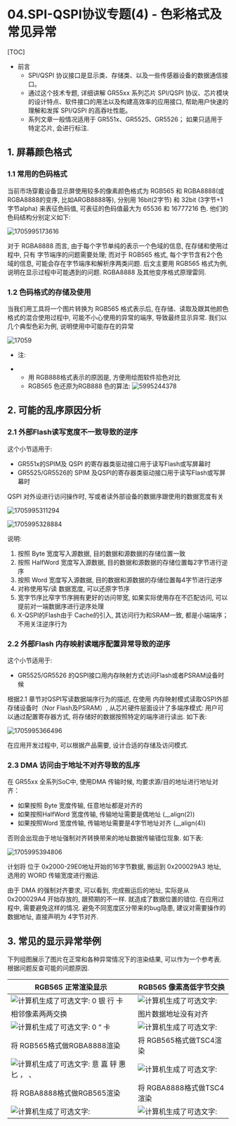 # 04.SPI-QSPI协议专题(4) - 色彩格式及常见异常

[TOC]

- 前言
  - SPI/QSPI 协议接口是显示类、存储类、以及一些传感器设备的数据通信接口。 
  - 通过这个技术专题, 详细讲解 GR55xx 系列芯片 SPI/QSPI 协议、芯片模块的设计特点、软件接口的用法以及构建高效率的应用接口, 帮助用户快速的理解和发挥 SPI/QSPI 的高吞吐性能。
  - 系列文章一般情况适用于 GR551x、GR5525、GR5526； 如果只适用于特定芯片, 会进行标注. 

 

## 1. 屏幕颜色格式

### 1.1 常用的色码格式

当前市场穿戴设备显示屏使用较多的像素颜色格式为 RGB565 和 RGBA8888(或 RGBA8888的变序, 比如ARGB8888等), 分别用 16bit(2字节) 和 32bit (3字节+1字节alpha) 来表征色码值, 可表征的色码值最大为 65536 和 16777216 色. 他们的色码结构分别定义如下:

 ![1705995173616](../../_images/AN/1705995173616.png) 

对于 RGBA8888 而言, 由于每个字节单纯的表示一个色域的信息, 在存储和使用过程中, 只有 字节端序的问题需要处理; 而对于 RGB565 格式, 每个字节含有2个色域的信息, 可能会存在字节端序和解析序两类问题.  后文主要用 RGB565 格式为例, 说明在显示过程中可能遇到的问题. RGBA8888 及其他变序格式原理雷同.

 

### 1.2 色码格式的存储及使用

 

当我们用工具将一个图片转换为 RGB565 格式表示后, 在存储、读取及跟其他颜色格式的混合使用过程中, 可能不小心使用的异常的端序, 导致最终显示异常. 我们以几个典型色彩为例, 说明使用中可能存在的异常

 ![17059](../../_images/AN/1705995220235.png)

- 注: 

- - 用 RGB888格式表示的原因是, 方便用绘图软件拾色对比
  - RGB565 色还原为RGB888 色的算法: 
 ![5995244378](../../_images/AN/1705995244378.png)

 

 

## 2. 可能的乱序原因分析 

### 2.1 外部Flash读写宽度不一致导致的逆序

这个小节适用于:

- GR551x的SPIM及 QSPI 的寄存器类驱动接口用于读写Flash或写屏幕时
- GR5525/GR5526的 SPIM 及QSPI的寄存器类驱动接口用于读写Flash或写屏幕时

 

QSPI 对外设进行访问操作时, 写或者读外部设备的数据序跟使用的数据宽度有关

 ![1705995311294](../../_images/AN/1705995311294.png)

![1705995328884](../../_images/AN/1705995328884.png)

说明:

1. 按照 Byte 宽度写入源数据, 目的数据和源数据的存储位置一致
2. 按照 HalfWord 宽度写入源数据, 目的数据和源数据的存储位置每2字节进行逆序
3. 按照 Word 宽度写入源数据, 目的数据和源数据的存储位置每4字节进行逆序 
4. 对称使用写/读 数据宽度, 可以还原字节序
5. 宽字节序比窄字节序拥有更好的访问带宽, 如果实际使用存在不匹配访问, 可以提前对一端数据序进行逆序处理
6. X-QSPI的Flash由于 Cache的引入, 其访问行为和SRAM一致, 都是小端端序； 不用关注逆序行为

 

 ### 2.2 外部Flash 内存映射读端序配置异常导致的逆序

这个小节适用于:

- GR5525/GR5526 的QSPI接口用内存映射方式访问Flash或者PSRAM设备时候

根据2.1 章节对QSPI写读数据端序行为的描述, 在使用 内存映射模式读取QSPI外部存储设备时（Nor Flash及PSRAM）, 从芯片硬件层面设计了多端序模式: 用户可以通过配置寄存器方式, 将存储好的数据按照特定的端序进行读出. 如下表:

 ![1705995366496](../../_images/AN/1705995366496.png)



在应用开发过程中, 可以根据产品需要, 设计合适的存储及访问模式.

  

### 2.3 DMA 访问由于地址不对齐导致的乱序

在 GR55xx 全系列SoC中, 使用DMA 传输时候, 均要求源/目的地址进行地址对齐：

- 如果按照 Byte 宽度传输, 任意地址都是对齐的
- 如果按照HalfWord 宽度传输, 传输地址需要是偶地址 (__align(2))
- 如果按照Word 宽度传输, 传输地址需要是4字节地址对齐 (__align(4))

 否则会出现由于地址强制对齐转换带来的地址数据传输错位现象. 如下表:

 ![1705995394806](../../_images/AN/1705995394806.png)



计划将 位于 0x2000-29E0地址开始的16字节数据, 搬运到 0x200029A3 地址, 选用的 WORD 传输宽度进行搬运.

由于 DMA 的强制对齐要求, 可以看到, 完成搬运后的地址, 实际是从 0x200029A4 开始存放的, 跟预期的不一样. 就造成了数据位置的错位. 在应用过程中, 需要避免这样的情况. 避免不同宽度区分带来的bug隐患, 建议对需要操作的数据地址, 直接声明为 4字节对齐. 

 

## 3. 常见的显示异常举例 

下列组图展示了图片在正常和各种异常情况下的渲染结果, 可以作为一个参考表. 根据问题反查可能的问题原因.

| RGB565 正常渲染显示                                          | RGB565 像素高低字节交换                                      |
| ------------------------------------------------------------ | ------------------------------------------------------------ |
| ![计算机生成了可选文字: 0 银 行 卡 ](../../_images/AN/clip_image013.png) | ![计算机生成了可选文字: ](../../_images/AN/clip_image014.png) |
| 相邻像素两两交换                                             | 图片数据地址没有对齐                                         |
| ![计算机生成了可选文字: 0 ” 卡 ](../../_images/AN/clip_image015.png) | ![计算机生成了可选文字: ](../../_images/AN/clip_image016.png) |
| 将 RGB565格式做RGBA8888渲染                                  | 将 RGB565格式做TSC4渲染                                      |
| ![计算机生成了可选文字: 意 嘉 轷 惠 匕 ， 、 ](../../_images/AN/clip_image017.png) | ![计算机生成了可选文字: ](../../_images/AN/clip_image018.png) |
| 将 RGBA8888格式做RGB565渲染                                  | 将 RGBA8888格式做TSC4渲染                                    |
| ![计算机生成了可选文字: ](../../_images/AN/clip_image019.png) | ![计算机生成了可选文字: ](../../_images/AN/clip_image020.png) |